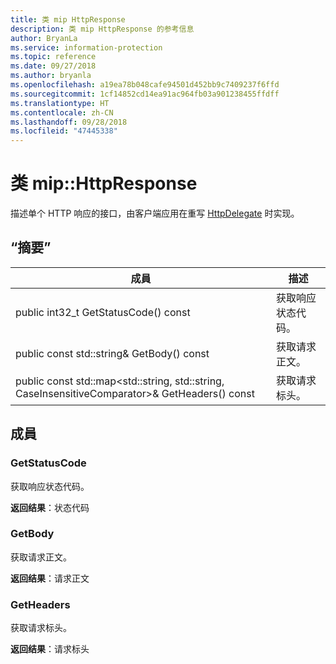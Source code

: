 ```yaml
---
title: 类 mip HttpResponse
description: 类 mip HttpResponse 的参考信息
author: BryanLa
ms.service: information-protection
ms.topic: reference
ms.date: 09/27/2018
ms.author: bryanla
ms.openlocfilehash: a19ea78b048cafe94501d452bb9c7409237f6ffd
ms.sourcegitcommit: 1cf14852cd14ea91ac964fb03a901238455ffdff
ms.translationtype: HT
ms.contentlocale: zh-CN
ms.lasthandoff: 09/28/2018
ms.locfileid: "47445338"
---
```

# <a name="class-miphttpresponse"></a>类 mip::HttpResponse 
描述单个 HTTP 响应的接口，由客户端应用在重写 [HttpDelegate](class_mip_httpdelegate.md) 时实现。
  
## <a name="summary"></a>“摘要”
 成員                        | 描述                                
--------------------------------|---------------------------------------------
 public int32_t GetStatusCode() const  |  获取响应状态代码。
 public const std::string& GetBody() const  |  获取请求正文。
public const std::map<std::string, std::string, CaseInsensitiveComparator>& GetHeaders() const  |  获取请求标头。
  
## <a name="members"></a>成員
  
### <a name="getstatuscode"></a>GetStatusCode
获取响应状态代码。

  
**返回结果**：状态代码
  
### <a name="getbody"></a>GetBody
获取请求正文。

  
**返回结果**：请求正文
  
### <a name="getheaders"></a>GetHeaders
获取请求标头。

  
**返回结果**：请求标头